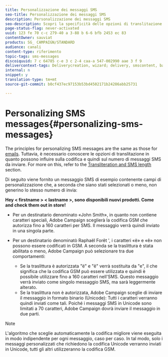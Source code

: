 ```yaml
---
title: Personalizzazione dei messaggi SMS
seo-title: Personalizzazione dei messaggi SMS
description: Personalizzazione dei messaggi SMS
seo-description: Scopri la specificità delle opzioni di translitazione durante la personalizzazione dei messaggi SMS.
page-status-flag: never-activated
uuid: 123 fe 70 c-c 279-40 a 3-88 b 6-6 bfb 2453 ec 83
contentOwner: sauviat
products: SG_ CAMPAIGN/STANDARD
audience: canali
content-type: riferimento
topic-tags: sms-messages
discoiquuid: 7 c 64785 c-e 3 c 2-4 caa-a 547-002990 aae 3 f 9
delivercontext-tags: Deliverycreation, wizard; delivery, smscontent, back; delivery, smscontent, back
internal: n
snippet: y
translation-type: tm+mt
source-git-commit: b0cf437ec97153b53bd4502171b24286abb25731

---
```



# Personalizing SMS messages{#personalizing-sms-messages}

The principles for personalizing SMS messages are the same as those for [emails](../../designing/using/inserting-a-personalization-field.md). Tuttavia, è necessario conoscere le opzioni di translitazione in quanto possono influire sulla codifica e quindi sul numero di messaggi SMS da inviare. For more on this, refer to the [Transliteration and SMS length](../../administration/using/configuring-sms-channel.md#sms-encoding--length-and-transliteration) section.

Di seguito viene fornito un messaggio SMS di esempio contenente campi di personalizzazione che, a seconda che siano stati selezionati o meno, non generino lo stesso numero di invia:

**Hey &lt; firstname &gt; &lt; lastname &gt;, sono disponibili nuovi prodotti. Come and check them out in store!**

* Per un destinatario denominato «John Smith», in quanto non contiene caratteri speciali, Adobe Campaign sceglierà la codifica GSM che autorizza fino a 160 caratteri per SMS. Il messaggio verrà quindi inviato in una singola parte.
* Per un destinatario denominatò Raphaël Forêt ', i caratteri «ë» e «ê» non possono essere codificati in GSM. A seconda se la traslittura è stata abilitata o meno, Adobe Campaign può selezionare tra due comportamenti:

   * Se la traslittura è autorizzata "ë" e "ê" verrà sostituita da "e", il che significa che la codifica GSM può essere utilizzata e quindi è possibile utilizzare fino a 160 caratteri nell'SMS. Questo messaggio verrà inviato come singolo messaggio SMS, ma sarà leggermente alterato.
   * Se la traslittura non è autorizzata, Adobe Campaign sceglie di inviare il messaggio in formato binario (Unicode): Tutti i caratteri verranno quindi inviati come tali. Poiché i messaggi SMS in Unicode sono limitati a 70 caratteri, Adobe Campaign dovrà inviare il messaggio in due parti.

>[!NOTE]
>
>L'algoritmo che sceglie automaticamente la codifica migliore viene eseguita in modo indipendente per ogni messaggio, caso per caso. In tal modo, solo i messaggi personalizzati che richiedono la codifica Unicode verranno inviati in Unicode, tutti gli altri utilizzeranno la codifica GSM.

